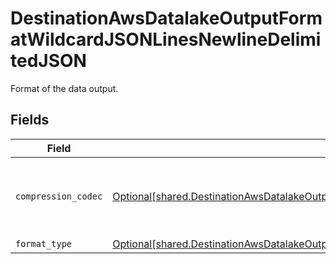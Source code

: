 # DestinationAwsDatalakeOutputFormatWildcardJSONLinesNewlineDelimitedJSON

Format of the data output.


## Fields

| Field                                                                                                                                                                                                                                          | Type                                                                                                                                                                                                                                           | Required                                                                                                                                                                                                                                       | Description                                                                                                                                                                                                                                    |
| ---------------------------------------------------------------------------------------------------------------------------------------------------------------------------------------------------------------------------------------------- | ---------------------------------------------------------------------------------------------------------------------------------------------------------------------------------------------------------------------------------------------- | ---------------------------------------------------------------------------------------------------------------------------------------------------------------------------------------------------------------------------------------------- | ---------------------------------------------------------------------------------------------------------------------------------------------------------------------------------------------------------------------------------------------- |
| `compression_codec`                                                                                                                                                                                                                            | [Optional[shared.DestinationAwsDatalakeOutputFormatWildcardJSONLinesNewlineDelimitedJSONCompressionCodecOptional]](undefined/models/shared/destinationawsdatalakeoutputformatwildcardjsonlinesnewlinedelimitedjsoncompressioncodecoptional.md) | :heavy_minus_sign:                                                                                                                                                                                                                             | The compression algorithm used to compress data.                                                                                                                                                                                               |
| `format_type`                                                                                                                                                                                                                                  | [Optional[shared.DestinationAwsDatalakeOutputFormatWildcardJSONLinesNewlineDelimitedJSONFormatTypeWildcard]](undefined/models/shared/destinationawsdatalakeoutputformatwildcardjsonlinesnewlinedelimitedjsonformattypewildcard.md)             | :heavy_minus_sign:                                                                                                                                                                                                                             | N/A                                                                                                                                                                                                                                            |